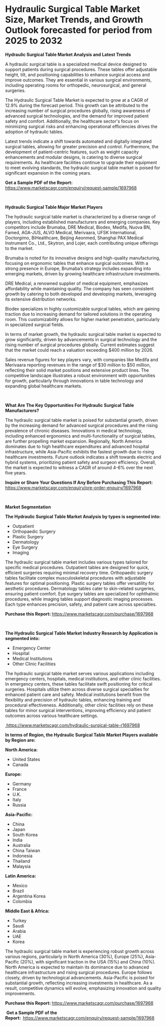 <p><h1>Hydraulic Surgical Table Market Size, Market Trends, and Growth Outlook forecasted for period from 2025 to 2032</h1></p><p><strong>Hydraulic Surgical Table Market Analysis and Latest Trends</strong></p>
<p><p>A hydraulic surgical table is a specialized medical device designed to support patients during surgical procedures. These tables offer adjustable height, tilt, and positioning capabilities to enhance surgical access and improve outcomes. They are essential in various surgical environments, including operating rooms for orthopedic, neurosurgical, and general surgeries.</p><p>The Hydraulic Surgical Table Market is expected to grow at a CAGR of 12.9% during the forecast period. This growth can be attributed to the increasing number of surgical procedures globally, rising awareness of advanced surgical technologies, and the demand for improved patient safety and comfort. Additionally, the healthcare sector's focus on minimizing surgical risks and enhancing operational efficiencies drives the adoption of hydraulic tables.</p><p>Latest trends indicate a shift towards automated and digitally integrated surgical tables, allowing for greater precision and control. Furthermore, the development of patient-centric features, such as weight capacity enhancements and modular designs, is catering to diverse surgical requirements. As healthcare facilities continue to upgrade their equipment to meet evolving standards, the hydraulic surgical table market is poised for significant expansion in the coming years.</p></p>
<p><strong>Get a Sample PDF of the Report:&nbsp;</strong> <a href="https://www.marketscagr.com/enquiry/request-sample/1697968?utm_campaign=1848&utm_medium=2&utm_source=Github&utm_content=ia&utm_term=13042025&utm_id=hydraulic-surgical-table">https://www.marketscagr.com/enquiry/request-sample/1697968</a></p>
<p>&nbsp;</p>
<p><strong>Hydraulic Surgical Table Major Market Players</strong></p>
<p><p>The hydraulic surgical table market is characterized by a diverse range of players, including established manufacturers and emerging companies. Key competitors include Brumaba, DRE Medical, Biodex, Medifa, Nuova BN, Famed, AGA-JUS, ALVO Medical, Merivaara, UFSK International, Doctorgimo, BiHealthcare, Beijing Aeonmed, Shanghai PAX Medical Instrument Co., Ltd., Skytron, and Lojer, each contributing unique offerings to the market.</p><p>Brumaba is noted for its innovative designs and high-quality manufacturing, focusing on ergonomic tables that enhance surgical outcomes. With a strong presence in Europe, Brumaba’s strategy includes expanding into emerging markets, driven by growing healthcare infrastructure investments.</p><p>DRE Medical, a renowned supplier of medical equipment, emphasizes affordability while maintaining quality. The company has seen consistent growth by catering to both developed and developing markets, leveraging its extensive distribution networks. </p><p>Biodex specializes in highly customizable surgical tables, which are gaining traction due to increasing demand for tailored solutions in the operating room. This customizability allows for higher market penetration, particularly in specialized surgical fields. </p><p>In terms of market growth, the hydraulic surgical table market is expected to grow significantly, driven by advancements in surgical technology and the rising number of surgical procedures globally. Current estimates suggest that the market could reach a valuation exceeding $400 million by 2026.</p><p>Sales revenue figures for key players vary, with companies like Medifa and Merivaara reporting revenues in the range of $30 million to $50 million, reflecting their solid market positions and extensive product lines. The competitive landscape illustrates a robust environment with opportunities for growth, particularly through innovations in table technology and expanding global healthcare markets.</p></p>
<p>&nbsp;</p>
<p><strong>What Are The Key Opportunities For Hydraulic Surgical Table Manufacturers?</strong></p>
<p><p>The hydraulic surgical table market is poised for substantial growth, driven by the increasing demand for advanced surgical procedures and the rising prevalence of chronic diseases. Innovations in medical technology, including enhanced ergonomics and multi-functionality of surgical tables, are further propelling market expansion. Regionally, North America dominates due to high healthcare expenditures and advanced hospital infrastructure, while Asia-Pacific exhibits the fastest growth due to rising healthcare investments. Future outlook indicates a shift towards electric and hybrid systems, prioritizing patient safety and surgeon efficiency. Overall, the market is expected to witness a CAGR of around 4-6% over the next five years.</p></p>
<p><strong>Inquire or Share Your Questions If Any Before Purchasing This Report:</strong> <a href="https://www.marketscagr.com/enquiry/pre-order-enquiry/1697968?utm_campaign=1848&utm_medium=2&utm_source=Github&utm_content=ia&utm_term=13042025&utm_id=hydraulic-surgical-table">https://www.marketscagr.com/enquiry/pre-order-enquiry/1697968</a></p>
<p>&nbsp;</p>
<p><strong>Market Segmentation</strong></p>
<p><strong>The Hydraulic Surgical Table Market Analysis by types is segmented into:</strong></p>
<p><ul><li>Outpatient</li><li>Orthopaedic Surgery</li><li>Plastic Surgery</li><li>Dermatology</li><li>Eye Surgery</li><li>Imaging</li></ul></p>
<p><p>The hydraulic surgical table market includes various types tailored for specific medical procedures. Outpatient tables are designed for quick, efficient surgeries requiring minimal recovery time. Orthopaedic surgery tables facilitate complex musculoskeletal procedures with adjustable features for optimal positioning. Plastic surgery tables offer versatility for aesthetic procedures. Dermatology tables cater to skin-related surgeries, ensuring patient comfort. Eye surgery tables are specialized for ophthalmic procedures, while imaging tables support diagnostic imaging processes. Each type enhances precision, safety, and patient care across specialties.</p></p>
<p><strong>Purchase this Report:&nbsp;</strong><a href="https://www.marketscagr.com/purchase/1697968?utm_campaign=1848&utm_medium=2&utm_source=Github&utm_content=ia&utm_term=13042025&utm_id=hydraulic-surgical-table">https://www.marketscagr.com/purchase/1697968</a></p>
<p>&nbsp;</p>
<p><strong>The Hydraulic Surgical Table Market Industry Research by Application is segmented into:</strong></p>
<p><ul><li>Emergency Center</li><li>Hospital</li><li>Medical Institutions</li><li>Other Clinic Facilities</li></ul></p>
<p><p>The hydraulic surgical table market serves various applications including emergency centers, hospitals, medical institutions, and other clinic facilities. In emergency centers, these tables facilitate swift positioning for critical surgeries. Hospitals utilize them across diverse surgical specialties for enhanced patient care and safety. Medical institutions benefit from the flexibility and precision of hydraulic tables, enhancing training and procedural effectiveness. Additionally, other clinic facilities rely on these tables for minor surgical interventions, improving efficiency and patient outcomes across various healthcare settings.</p></p>
<p><a href="https://www.marketscagr.com/hydraulic-surgical-table-r1697968?utm_campaign=1848&utm_medium=2&utm_source=Github&utm_content=ia&utm_term=13042025&utm_id=hydraulic-surgical-table">&nbsp;https://www.marketscagr.com/hydraulic-surgical-table-r1697968</a></p>
<p><strong>In terms of Region, the Hydraulic Surgical Table Market Players available by Region are:</strong></p>
<p>
    <p> <strong> North America: </strong>
        <ul>
            <li>United States</li>
            <li>Canada</li>
        </ul>
        </p> 
    <p> <strong> Europe: </strong>
        <ul>
            <li>Germany</li>
            <li>France</li>
            <li>U.K.</li>
            <li>Italy</li>
            <li>Russia</li>
        </ul>
        </p> 
    <p> <strong> Asia-Pacific: </strong>
        <ul>
            <li>China</li>
            <li>Japan</li>
            <li>South Korea</li>
            <li>India</li>
            <li>Australia</li>
            <li>China Taiwan</li>
            <li>Indonesia</li>
            <li>Thailand</li>
            <li>Malaysia</li>
        </ul>
        </p> 
    <p> <strong> Latin America: </strong>
        <ul>
            <li>Mexico</li>
            <li>Brazil</li>
            <li>Argentina Korea</li>
            <li>Colombia</li>
        </ul>
        </p> 
    <p> <strong> Middle East & Africa: </strong>
        <ul>
            <li>Turkey</li>
            <li>Saudi</li>
            <li>Arabia</li>
            <li>UAE</li>
            <li>Korea</li>
        </ul>
    </p>
    </p>
<p><p>The hydraulic surgical table market is experiencing robust growth across various regions, particularly in North America (30%), Europe (25%), Asia-Pacific (20%), with significant traction in the USA (15%) and China (10%). North America is expected to maintain its dominance due to advanced healthcare infrastructure and rising surgical procedures. Europe follows closely, driven by technological advancements. Asia-Pacific is poised for substantial growth, reflecting increasing investments in healthcare. As a result, competitive dynamics will evolve, emphasizing innovation and quality improvements.</p></p>
<p><strong>Purchase this Report: </strong><a href="https://www.marketscagr.com/purchase/1697968?utm_campaign=1848&utm_medium=2&utm_source=Github&utm_content=ia&utm_term=13042025&utm_id=hydraulic-surgical-table">https://www.marketscagr.com/purchase/1697968</a></p>
<p>&nbsp;<strong>Get a Sample PDF of the Report:&nbsp;&nbsp;</strong><a href="https://www.marketscagr.com/enquiry/request-sample/1697968?utm_campaign=1848&utm_medium=2&utm_source=Github&utm_content=ia&utm_term=13042025&utm_id=hydraulic-surgical-table">https://www.marketscagr.com/enquiry/request-sample/1697968</a></p>
<p><strong></strong></p>
<p><p></p><p></p><p></p></p>